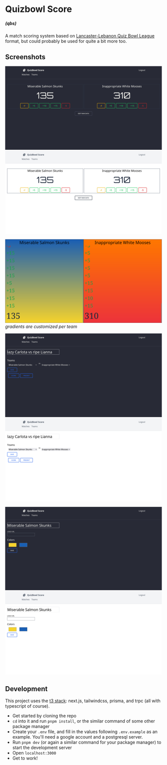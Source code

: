 # Quizbowl Score

##### (qbs)

A match scoring system based on [Lancaster-Lebanon Quiz Bowl League](https://www.qbwiki.com/wiki/Lancaster-Lebanon_League) format, but could probably be used for quite a bit more too.

## Screenshots

![scoring a match (dark mode)](demo-images/dark/score.png#gh-dark-mode-only)
![scoring a match (light mode)](demo-images/light/score.png#gh-light-mode-only)

![presenting scores](demo-images/present.png)
*gradients are customized per team*

![configuring match settings (dark mode)](demo-images/dark/match-settings.png#gh-dark-mode-only)
![configuring match settings (light mode)](demo-images/light/match-settings.png#gh-light-mode-only)

![configuring team settings (dark mode)](demo-images/dark/team-settings.png#gh-dark-mode-only)
![configuring team settings (light mode)](demo-images/light/team-settings.png#gh-light-mode-only)

## Development

This project uses the [t3 stack](https://create.t3.gg): next.js, tailwindcss, prisma, and trpc (all with typescript of course).

- Get started by cloning the repo
- `cd` into it and run `pnpm install`, or the similar command of some other package manager
- Create your `.env` file, and fill in the values following `.env.example` as an example. You'll need a google account and a postgresql server.
- Run `pnpm dev` (or again a similar command for your package manager) to start the development server
- Open `localhost:3000`
- Get to work!
